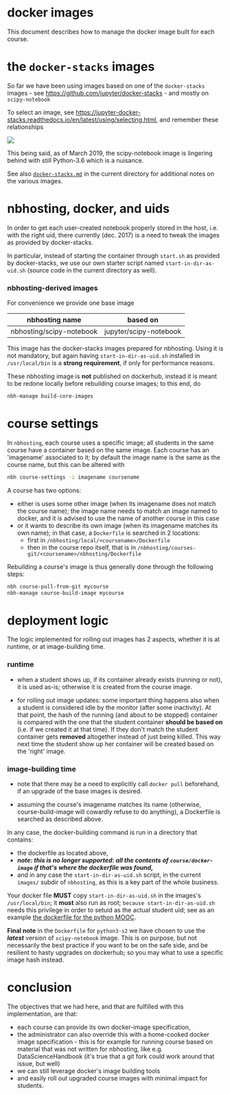# docker images

This document describes how to manage the docker image built for each course.

# the `docker-stacks` images

So far we have been using images based on one of the `docker-stacks` images - see https://github.com/jupyter/docker-stacks  - and mostly on `scipy-notebook`

To select an image, see https://jupyter-docker-stacks.readthedocs.io/en/latest/using/selecting.html, and remember these relationships

![](inherit-diagram.png)


This being said, as of March 2019, the scipy-notebook image is lingering behind with still Python-3.6 which is a nuisance.

See also [`docker-stacks.md`](docker-stacks.md) in the current directory for additional notes on the various images.

# nbhosting, docker, and uids

In order to get each user-created notebook properly stored in the host, i.e. with the right uid, there currently (dec. 2017) is a need to tweak the images as provided by docker-stacks.

In particular, instead of starting the container through `start.sh` as provided by docker-stacks, we use our own starter script named `start-in-dir-as-uid.sh` (source code in the current directory as well).


### nbhosting-derived images

For convenience we provide one base image

| nbhosting name | based on |
|----------------|----------|
| nbhosting/scipy-notebook | jupyter/scipy-notebook |

This image has the docker-stacks images prepared for nbhosting.
Using it is not mandatory, but again having `start-in-dir-as-uid.sh` installed in `/usr/local/bin` is a **strong requirement**, if only for performance reasons.

These nbhosting image is **not** published on dockerhub, instead it is meant to be redone locally before rebuilding course images; to this end, do

```bash
nbh-manage build-core-images
```


# course settings

In `nbhosting`, each course uses a specific image; all students in the same course have a container based on the same image. Each course has an 'imagename'  associated to it; by default the image name is the same as the course name, but this can be altered with

```bash
nbh course-settings -i imagename coursename
```


A course has two options:

* either is uses some other image (when its imagename does not match the course name); the image name needs to match an image named to docker, and it is advised to use the name of another course in this case
* or it wants to describe its own image (when its imagename matches its own name); in that case, a `Dockerfile` is searched in 2 locations:
  * first in
   `/nbhosting/local/<coursename>/Dockerfile`
  * then in the course repo itself, that is in
  `/nbhosting/courses-git/<coursename>/nbhosting/Dockerfile`

Rebuilding a course's image is thus generally done through the following steps:

```bash
nbh course-pull-from-git mycourse
nbh-manage course-build-image mycourse
```

# deployment logic

The logic implemented for rolling out images has 2 aspects, whether it is at runtime, or at image-building time.

### runtime


* when a student shows up, if its container already exists (running or not), it is used as-is; otherwise it is created from the course image.

* for rolling out image updates: some important thing happens also when a student is considered idle by the monitor (after some inactivity). At that point, the hash of the running (and about to be stopped) container is compared with the one that the student container **should be based on** (i.e. if we created it at that time). If they don't match the student container gets **removed** altogether instead of just being killed. This way next time the student show up her container will be created based on the 'right' image.

### image-building time

* note that there may be a need to explicitly call `docker pull` beforehand, if an upgrade of the base images is desired.

* assuming the course's imagename matches its name (otherwise, course-build-image will cowardly refuse to do anything), a Dockerfile is searched as described above.

In any case, the docker-building command is run in a directory that contains:

* the dockerfile as located above,
* ***note: this is no longer supported: all the contents of `course/docker-image` if that's where the dockerfile was found,***
* and in any case the `start-in-dir-as-uid.sh` script, in the current `images/` subdir of `nbhosting`, as this is a key part of the whole business.

Your docker file **MUST** copy `start-in-dir-as-uid.sh` in the images's `/usr/local/bin`; it **must** also run as root; `because start-in-dir-as-uid.sh` needs this privilege in order to setuid as the actual student uid; see as an example [the dockerfile for the python MOOC](https://github.com/parmentelat/flotpython/blob/master/docker-image/nbhosting.Dockerfile).

**Final note** in the `Dockerfile` for `python3-s2` we have chosen to use the ***latest*** version of `scipy-notebook` image. This is on purpose, but not necessarily the best practice if you want to be on the safe side, and be resilient to hasty upgrades on dockerhub; so you may what to use a specific image hash instead.

# conclusion

The objectives that we had here, and that are fulfilled with this implementation, are that:

* each course can provide its own docker-image specification,
* the administrator can also override this with a home-cooked docker image specification - this is for example for running course based on material that was not written for nbhosting, like e.g. DataScienceHandbook (it's true that a git fork could work around that issue, but well)
* we can still leverage docker's image building tools
* and easily roll out upgraded course images with minimal impact for students.
